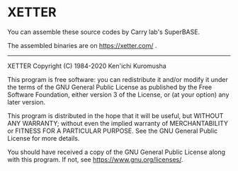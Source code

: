 # XETTER

You can assemble these source codes by Carry lab's SuperBASE.

The assembled binaries are on https://xetter.com/ .

---

XETTER  Copyright (C) 1984-2020  Ken'ichi Kuromusha

This program is free software: you can redistribute it and/or modify
it under the terms of the GNU General Public License as published by
the Free Software Foundation, either version 3 of the License, or
(at your option) any later version.

This program is distributed in the hope that it will be useful,
but WITHOUT ANY WARRANTY; without even the implied warranty of
MERCHANTABILITY or FITNESS FOR A PARTICULAR PURPOSE.  See the
GNU General Public License for more details.

You should have received a copy of the GNU General Public License
along with this program.  If not, see <https://www.gnu.org/licenses/>.

